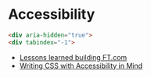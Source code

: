 # Accessibility

```html
<div aria-hidden="true">
<div tabindex="-1">
```

* [Lessons learned building FT.com](https://www.safaribooksonline.com/library/view/fluent-conference-2017/9781491985298/video311489.html)
* [Writing CSS with Accessibility in Mind](https://medium.com/@matuzo/writing-css-with-accessibility-in-mind-8514a0007939)
